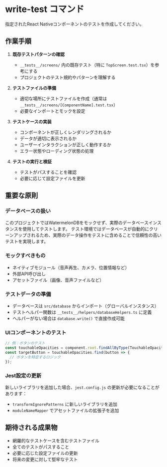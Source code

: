 # write-test コマンド

指定されたReact Nativeコンポーネントのテストを作成してください。

## 作業手順

1. **既存テストパターンの確認**
   - `__tests__/screens/` 内の既存テスト（特に `TopScreen.test.tsx`）を参考にする
   - プロジェクトのテスト規約やパターンを理解する

2. **テストファイルの準備**
   - 適切な場所にテストファイルを作成（通常は `__tests__/screens/[ComponentName].test.tsx`）
   - 必要なインポートとモックを設定

3. **テストケースの実装**
   - コンポーネントが正しくレンダリングされるか
   - データが適切に表示されるか
   - ユーザーインタラクションが正しく動作するか
   - エラー状態やローディング状態の処理

4. **テストの実行と検証**
   - テストがパスすることを確認
   - 必要に応じて設定ファイルを更新

## 重要な原則

### データベースの扱い
このプロジェクトではWatermelonDBをモックせず、実際のデータベースインスタンスを使用してテストします。
テスト環境ではデータベースが自動的にクリーンアップされるため、実際のデータ操作をテストに含めることで信頼性の高いテストを実現します。

### モックすべきもの
- ネイティブモジュール（音声再生、カメラ、位置情報など）
- 外部API呼び出し
- アセットファイル（画像、音声ファイルなど）

### テストデータの準備
- データベースは `src/database` からインポート（グローバルインスタンス）
- テストヘルパー関数は `__tests__/helpers/databaseHelpers.ts` に定義
- ヘルパーがない場合は `database.write()` で直接作成可能

### UIコンポーネントのテスト
```typescript
// 例：ボタンのテスト
const touchableOpacities = component.root.findAllByType(TouchableOpacity);
const targetButton = touchableOpacities.find(button => {
  // ボタンを特定するロジック
});
```

### Jest設定の更新
新しいライブラリを追加した場合、`jest.config.js` の更新が必要になることがあります：
- `transformIgnorePatterns` に新しいライブラリを追加
- `moduleNameMapper` でアセットファイルの拡張子を追加

## 期待される成果物

- 網羅的なテストケースを含むテストファイル
- 全てのテストがパスすること
- 必要に応じた設定ファイルの更新
- 将来の変更に対して堅牢なテスト